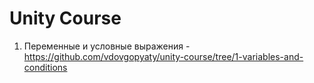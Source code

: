 # Unity Course

1. Переменные и условные выражения - https://github.com/vdovgopyaty/unity-course/tree/1-variables-and-conditions
